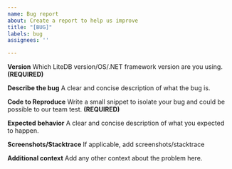 ```yaml
---
name: Bug report
about: Create a report to help us improve
title: "[BUG]"
labels: bug
assignees: ''

---
```


**Version**
Which LiteDB version/OS/.NET framework version are you using. **(REQUIRED)**

**Describe the bug**
A clear and concise description of what the bug is.

**Code to Reproduce**
Write a small snippet to isolate your bug and could be possible to our team test. **(REQUIRED)**

**Expected behavior**
A clear and concise description of what you expected to happen.

**Screenshots/Stacktrace**
If applicable, add screenshots/stacktrace

**Additional context**
Add any other context about the problem here.

